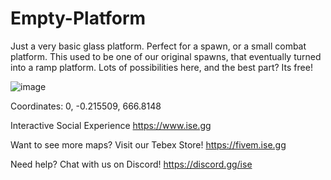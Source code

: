 # Empty-Platform

Just a very basic glass platform. Perfect for a spawn, or a small combat platform. This used to be one of our original spawns, that eventually turned into a ramp platform. Lots of possibilities here, and the best part? Its free!

![image](https://user-images.githubusercontent.com/15137702/140465532-da8b0271-b19e-4e93-b8f8-a12042e1a8cd.png)

Coordinates: 0, -0.215509, 666.8148

Interactive Social Experience
https://www.ise.gg

Want to see more maps? Visit our Tebex Store!
https://fivem.ise.gg

Need help? Chat with us on Discord!
https://discord.gg/ise
